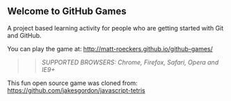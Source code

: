## Welcome to GitHub Games

A project based learning activity for people who are getting started with Git and GitHub.

You can play the game at: http://matt-roeckers.github.io/github-games/

>> _*SUPPORTED BROWSERS*: Chrome, Firefox, Safari, Opera and IE9+_

This fun open source game was cloned from: https://github.com/jakesgordon/javascript-tetris
